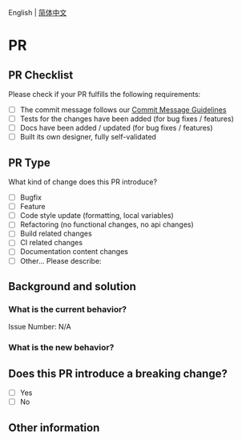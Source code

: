English | [简体中文](https://github.com/opentiny/tiny-engine-backend-java/blob/main/.github/PULL_REQUEST_TEMPLATE/PULL_REQUEST_TEMPLATE.zh-CN.md)

# PR

## PR Checklist

Please check if your PR fulfills the following requirements:

- [ ] The commit message follows our [Commit Message Guidelines](https://github.com/opentiny/tiny-engine-backend-java/blob/main/CONTRIBUTING.md)
- [ ] Tests for the changes have been added (for bug fixes / features)
- [ ] Docs have been added / updated (for bug fixes / features)
- [ ] Built its own designer, fully self-validated

## PR Type

What kind of change does this PR introduce?

<!-- Please check the one that applies to this PR using "x". -->

- [ ] Bugfix
- [ ] Feature
- [ ] Code style update (formatting, local variables)
- [ ] Refactoring (no functional changes, no api changes)
- [ ] Build related changes
- [ ] CI related changes
- [ ] Documentation content changes
- [ ] Other... Please describe:

## Background and solution
<!--
1. Describe the problem and the scenario.
2. New features need to be described and attached with renderings.
3. Screenshots or GIFs involving UI/Interaction changes/Bugfix before and after modification are required.
-->

### What is the current behavior?

<!-- Please describe the current behavior that you are modifying, or link to a relevant issue. -->

Issue Number: N/A

### What is the new behavior?


## Does this PR introduce a breaking change?

- [ ] Yes
- [ ] No

<!-- If this PR contains a breaking change, please describe the impact and migration path for existing applications below. -->

## Other information
